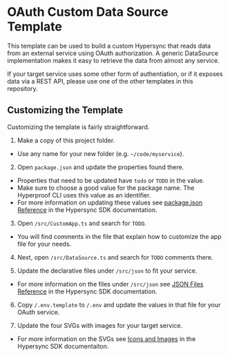 # OAuth Custom Data Source Template

This template can be used to build a custom Hypersync that reads data from an external service using OAuth authorization. A generic DataSource implementation makes it easy to retrieve the data from almost any service.

If your target service uses some other form of authentiation, or if it exposes data via a REST API, please use one of the other templates in this repository.

## Customizing the Template

Customizing the template is fairly straightforward.

1. Make a copy of this project folder.

- Use any name for your new folder (e.g. `~/code/myservice`).

2. Open `package.json` and update the properties found there.

- Properties that need to be updated have `todo` or `TODO` in the value.
- Make sure to choose a good value for the package name. The Hyperproof CLI uses this value as an identifier.
- For more information on updating these values see [package.json Reference](https://github.com/Hyperproof/hypersync-sdk/blob/main/doc/030-package-json-reference.md) in the Hypersync SDK documentation.

3. Open `/src/CustomApp.ts` and search for `TODO`.

- You will find comments in the file that explain how to customize the app file for your needs.

4. Next, open `/src/DataSource.ts` and search for `TODO` comments there.

5. Update the declarative files under `/src/json` to fit your service.

- For more information on the files under `/src/json` see [JSON Files Reference](https://github.com/Hyperproof/hypersync-sdk/blob/main/doc/050-json-files-reference.md) in the Hypersync SDK documentation.

6. Copy `/.env.template` to `/.env` and update the values in that file for your OAuth service.

7. Update the four SVGs with images for your target service.

- For more information on the SVGs see [Icons and Images](https://github.com/Hyperproof/hypersync-sdk/blob/main/doc/11-svg-images.md) in the Hypersync SDK documentaiton.
